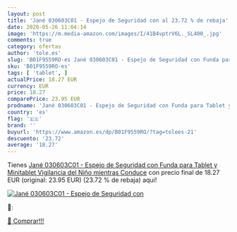 ```yaml
---
layout: post
title: 'Jané 030603C01 - Espejo de Seguridad con al 23.72 % de rebaja'
date: 2020-05-26 11:04:14
image: 'https://m.media-amazon.com/images/I/41B4vptrV6L._SL400_.jpg'
comments: true
category: ofertas
author: 'tole.es'
slug: 'B01F9559RO-es Jané 030603C01 - Espejo de Seguridad con Funda para Tablet...'
sku: 'B01F9559RO-es'
tags: [ 'tablet', ]
actualPrice: 18.27 EUR
currency: EUR
price: 18.27
comparePrice: 23.95 EUR
prodname: 'Jané 030603C01 - Espejo de Seguridad con Funda para Tablet y Minitablet  Vigilancia del Niño mientras Conduce'
country: 'es'
flag: '🇪🇸'
brand: ''
buyurl: 'https://www.amazon.es/dp/B01F9559RO/?tag=tolees-21'
descuento: '23.72'
average: '18.27'
---
```


Tienes [Jané 030603C01 - Espejo de Seguridad con Funda para Tablet y Minitablet  Vigilancia del Niño mientras Conduce](https://www.amazon.es/dp/B01F9559RO/?tag=tolees-21) con precio final de  18.27 EUR (original: 23.95 EUR) (23.72 %  de rebaja) aqui!

[![Jané 030603C01 - Espejo de Seguridad con](https://m.media-amazon.com/images/I/41B4vptrV6L._SL400_.jpg)](https://www.amazon.es/dp/B01F9559RO/?tag=tolees-21)

🔎:


[🛒 Comprar!!!](https://www.amazon.es/dp/B01F9559RO/?tag=tolees-21)
